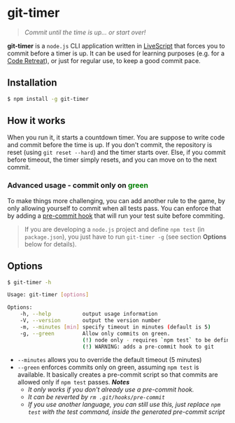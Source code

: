 # git-timer
> _Commit until the time is up... or start over!_

__git-timer__ is a `node.js` CLI application written in [LiveScript](http://livescript.net) that forces you to commit before a timer is up. It can be used for learning purposes (e.g. for a [Code Retreat](http://coderetreat.org/profiles/blogs/new-session-idea-baby-steps)), or just for regular use, to keep a good commit pace.

## Installation
```sh
$ npm install -g git-timer
```

## How it works
When you run it, it starts a countdown timer. You are suppose to write code and commit before the time is up. If you don't commit, the repository is reset (using `git reset --hard`) and the timer starts over. Else, if you commit before timeout, the timer simply resets, and you can move on to the next commit.

### Advanced usage - commit only on <span style="color:green">green</span>
To make things more challenging, you can add another rule to the game, by only allowing yourself to commit when all tests pass. You can enforce that by adding a [pre-commit hook](http://git-scm.com/book/en/Customizing-Git-Git-Hooks) that will run your test suite before commiting.

> If you are developing a `node.js` project and define `npm test` (in `package.json`), you just have to run `git-timer -g` (see section __Options__ below for details).

## Options
```sh
$ git-timer -h

Usage: git-timer [options]

Options:
    -h, --help          output usage information
    -V, --version       output the version number
    -m, --minutes [min] specify timeout in minutes (default is 5)
    -g, --green         Allow only commits on green.
                        (!) node only - requires `npm test` to be defined.
                        (!) WARNING: adds a pre-commit hook to git
```

* `--minutes` allows you to override the default timeout (5 minutes)
* `--green` enforces commits only on green, assuming `npm test` is available. It basically creates a pre-commit script so that commits are allowed only if `npm test` passes.
    <i>__Notes__
    - It only works if you don't already use a pre-commit hook.
    - It can be reverted by `rm .git/hooks/pre-commit`
    - If you use another language, you can still use this, just replace `npm test` with the test command, inside the generated pre-commit script</i>

